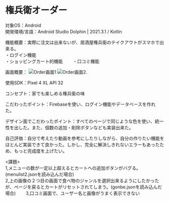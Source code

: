 # 権兵衛オーダー

対象OS：Android  
開発環境/言語：Android Studio Dolphin | 2021.3.1 /  Kotlin  

機能概要：実際に注文は出来ないが、居酒屋権兵衛のテイクアウトがスマホで出来る。  
・ログイン機能  
・ショッピングカート的機能　　
・口コミ機能

画面概要：
![Order画面1](https://user-images.githubusercontent.com/87113276/196512093-6f692d52-4a05-41be-bf5e-83aab90c69c1.jpg)
![Order画面2](https://user-images.githubusercontent.com/87113276/196512106-48b694fc-85c3-481b-acf6-ac4cc9bd70b6.jpg). 

    
使用SDK：Pixel 4 XL API 32  

コンセプト：家でも楽しめる権兵衛の味

こだわったポイント：Firebaseを使い、ログイン機能やデータベースを作れた。

デザイン面でこだわったポイント：すべてのページで同じような色を使い、統一性を出した。また、個数の追加・削除ボタンなども実装出来た。

自己評価：自分で考えたり動画を参考にしたりしながら、自分の作りたい機能をほとんど実装できて良かった。しかし、完全に解決しきれないエラーもあったため、もっと完成度を上げたい。

<課題>  
1,メニューの数が一定以上超えるとカートへの追加ボタンがバグる。(menulist2.jsonを読み込んだ場合)  
2,上の画像の２つ目の画面で食べ物のジャンルを選択出来るようにしたかったが、ページを戻るとカートがリセットされてしまう。(gonbe.jsonを読み込んだ場合)　　
3,口コミ画面で、ユーザー名と画像がうまく表示できない
